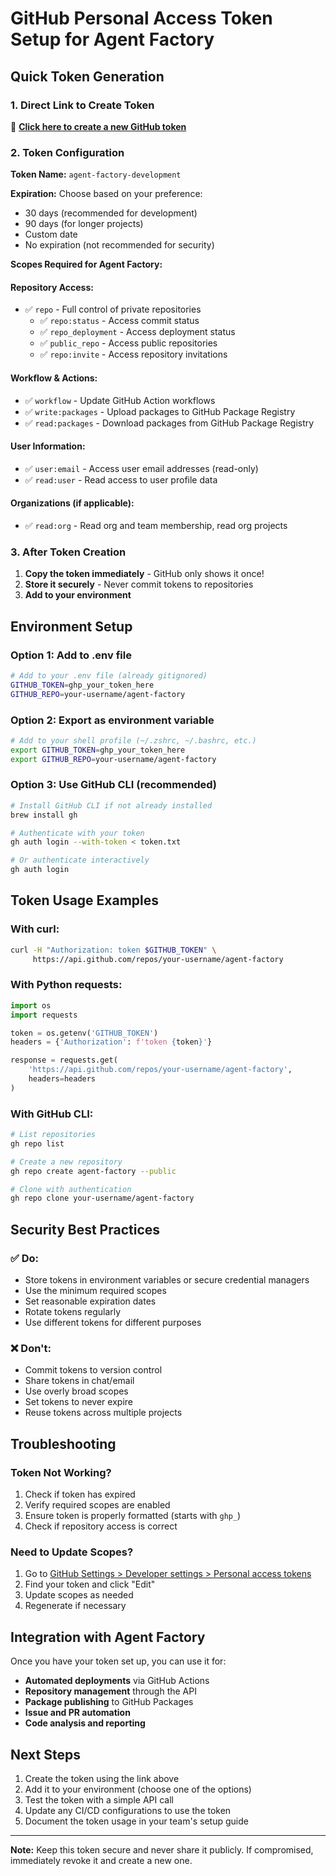# GitHub Personal Access Token Setup for Agent Factory

## Quick Token Generation

### 1. **Direct Link to Create Token**
🔗 **[Click here to create a new GitHub token](https://github.com/settings/tokens/new)**

### 2. **Token Configuration**

**Token Name:** `agent-factory-development`

**Expiration:** Choose based on your preference:
- 30 days (recommended for development)
- 90 days (for longer projects)
- Custom date
- No expiration (not recommended for security)

**Scopes Required for Agent Factory:**

#### **Repository Access:**
- ✅ `repo` - Full control of private repositories
  - ✅ `repo:status` - Access commit status
  - ✅ `repo_deployment` - Access deployment status
  - ✅ `public_repo` - Access public repositories
  - ✅ `repo:invite` - Access repository invitations

#### **Workflow & Actions:**
- ✅ `workflow` - Update GitHub Action workflows
- ✅ `write:packages` - Upload packages to GitHub Package Registry
- ✅ `read:packages` - Download packages from GitHub Package Registry

#### **User Information:**
- ✅ `user:email` - Access user email addresses (read-only)
- ✅ `read:user` - Read access to user profile data

#### **Organizations (if applicable):**
- ✅ `read:org` - Read org and team membership, read org projects

### 3. **After Token Creation**

1. **Copy the token immediately** - GitHub only shows it once!
2. **Store it securely** - Never commit tokens to repositories
3. **Add to your environment**

## Environment Setup

### Option 1: Add to .env file
```bash
# Add to your .env file (already gitignored)
GITHUB_TOKEN=ghp_your_token_here
GITHUB_REPO=your-username/agent-factory
```

### Option 2: Export as environment variable
```bash
# Add to your shell profile (~/.zshrc, ~/.bashrc, etc.)
export GITHUB_TOKEN=ghp_your_token_here
export GITHUB_REPO=your-username/agent-factory
```

### Option 3: Use GitHub CLI (recommended)
```bash
# Install GitHub CLI if not already installed
brew install gh

# Authenticate with your token
gh auth login --with-token < token.txt

# Or authenticate interactively
gh auth login
```

## Token Usage Examples

### With curl:
```bash
curl -H "Authorization: token $GITHUB_TOKEN" \
     https://api.github.com/repos/your-username/agent-factory
```

### With Python requests:
```python
import os
import requests

token = os.getenv('GITHUB_TOKEN')
headers = {'Authorization': f'token {token}'}

response = requests.get(
    'https://api.github.com/repos/your-username/agent-factory',
    headers=headers
)
```

### With GitHub CLI:
```bash
# List repositories
gh repo list

# Create a new repository
gh repo create agent-factory --public

# Clone with authentication
gh repo clone your-username/agent-factory
```

## Security Best Practices

### ✅ **Do:**
- Store tokens in environment variables or secure credential managers
- Use the minimum required scopes
- Set reasonable expiration dates
- Rotate tokens regularly
- Use different tokens for different purposes

### ❌ **Don't:**
- Commit tokens to version control
- Share tokens in chat/email
- Use overly broad scopes
- Set tokens to never expire
- Reuse tokens across multiple projects

## Troubleshooting

### Token Not Working?
1. Check if token has expired
2. Verify required scopes are enabled
3. Ensure token is properly formatted (starts with `ghp_`)
4. Check if repository access is correct

### Need to Update Scopes?
1. Go to [GitHub Settings > Developer settings > Personal access tokens](https://github.com/settings/tokens)
2. Find your token and click "Edit"
3. Update scopes as needed
4. Regenerate if necessary

## Integration with Agent Factory

Once you have your token set up, you can use it for:

- **Automated deployments** via GitHub Actions
- **Repository management** through the API
- **Package publishing** to GitHub Packages
- **Issue and PR automation**
- **Code analysis and reporting**

## Next Steps

1. Create the token using the link above
2. Add it to your environment (choose one of the options)
3. Test the token with a simple API call
4. Update any CI/CD configurations to use the token
5. Document the token usage in your team's setup guide

---

**Note:** Keep this token secure and never share it publicly. If compromised, immediately revoke it and create a new one.
